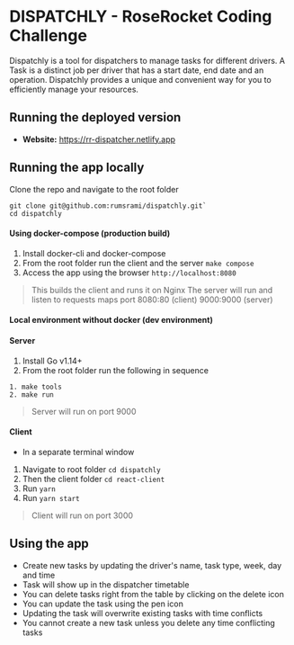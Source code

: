 DISPATCHLY - RoseRocket Coding Challenge
=================


Dispatchly is a tool for dispatchers to manage tasks for different drivers. A Task is a distinct job per driver that has a start date, end date and an operation. Dispatchly provides a unique and convenient way for you to efficiently manage your resources.

Running the deployed version
---
-	**Website:** https://rr-dispatcher.netlify.app

Running the app locally
---
Clone the repo and navigate to the root folder
```
git clone git@github.com:rumsrami/dispatchly.git`
cd dispatchly
```

#### Using docker-compose (production build)

1. Install docker-cli and docker-compose
2. From the root folder run the client and the server
``` make compose ```
3. Access the app using the browser
``` http://localhost:8080 ```
> This builds the client and runs it on Nginx 
> The server will run and listen to requests
> maps port 8080:80 (client) 9000:9000 (server)

#### Local environment without docker (dev environment)
#### Server
1. Install Go v1.14+
2. From the root folder run the following in sequence
```
1. make tools
2. make run
```
> Server will run on port 9000
#### Client
- In a separate terminal window
1. Navigate to root folder `cd dispatchly`
2. Then the client folder `cd react-client`
3. Run `yarn`
4. Run `yarn start`
> Client will run on port 3000

Using the app
----
- Create new tasks by updating the driver's name, task type, week, day and time
- Task will show up in the dispatcher timetable
- You can delete tasks right from the table by clicking on the delete icon
- You can update the task using the pen icon
- Updating the task will overwrite existing tasks with time conflicts
- You cannot create a new task unless you delete any time conflicting tasks
